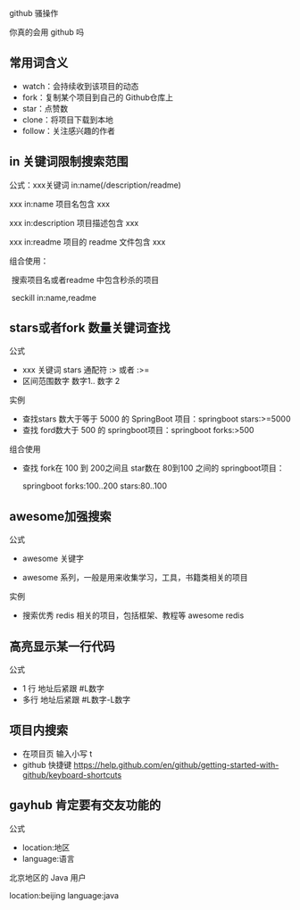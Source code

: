 github 骚操作

你真的会用 github 吗



## 常用词含义

- watch：会持续收到该项目的动态
- fork：复制某个项目到自己的 Github仓库上
- star：点赞数
- clone：将项目下载到本地
- follow：关注感兴趣的作者



## in 关键词限制搜索范围

公式：xxx关键词 in:name(/description/readme)

xxx in:name 项目名包含 xxx

xxx in:description 项目描述包含 xxx

xxx in:readme 项目的 readme 文件包含 xxx

组合使用：

​	搜索项目名或者readme 中包含秒杀的项目

​	seckill in:name,readme



## stars或者fork 数量关键词查找

公式 

- xxx 关键词 stars 通配符  :> 或者  :>=
- 区间范围数字  数字1.. 数字 2

实例

- 查找stars 数大于等于 5000 的 SpringBoot 项目：springboot stars:>=5000
- 查找 ford数大于 500 的 springboot项目：springboot forks:>500

组合使用

- 查找 fork在 100 到 200之间且 star数在 80到100 之间的 springboot项目： 

  springboot forks:100..200 stars:80..100

## awesome加强搜索

公式 

- awesome 关键字

- awesome 系列，一般是用来收集学习，工具，书籍类相关的项目

实例

- 搜索优秀 redis 相关的项目，包括框架、教程等  awesome redis



## 高亮显示某一行代码

公式

- 1 行   地址后紧跟 #L数字
- 多行  地址后紧跟 #L数字-L数字

## 项目内搜索

- 在项目页 输入小写 t
- github 快捷键 https://help.github.com/en/github/getting-started-with-github/keyboard-shortcuts



## gayhub 肯定要有交友功能的

公式

- location:地区
- language:语言

北京地区的 Java 用户

location:beijing language:java